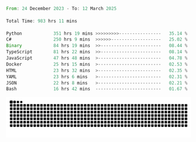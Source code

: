 <!--START_SECTION:waka-->

```rust
From: 24 December 2023 - To: 12 March 2025

Total Time: 983 hrs 11 mins

Python            351 hrs 19 mins >>>>>>>>>----------------   35.14 %
C#                250 hrs 9 mins  >>>>>>-------------------   25.02 %
Binary            84 hrs 19 mins  >>-----------------------   08.44 %
TypeScript        81 hrs 22 mins  >>-----------------------   08.14 %
JavaScript        47 hrs 48 mins  >------------------------   04.78 %
Docker            25 hrs 15 mins  >------------------------   02.53 %
HTML              23 hrs 32 mins  >------------------------   02.35 %
YAML              23 hrs 6 mins   >------------------------   02.31 %
JSON              22 hrs 8 mins   >------------------------   02.21 %
Bash              16 hrs 42 mins  -------------------------   01.67 %
```

<!--END_SECTION:waka-->


<picture>
  <source media="(prefers-color-scheme: dark)" srcset="https://raw.githubusercontent.com/jeerawut97/jeerawut97/output/github-contribution-grid-snake.svg">
  <img alt="github contribution grid snake animation" src="https://raw.githubusercontent.com/jeerawut97/jeerawut97/output/github-contribution-grid-snake.svg">
</picture>
